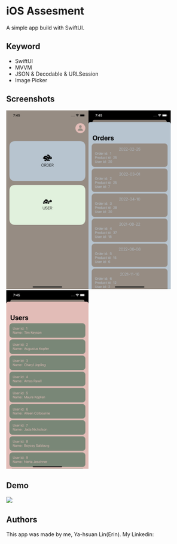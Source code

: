 
# iOS Assesment

A simple app build with SwiftUI.

## Keyword

- SwiftUI
- MVVM
- JSON & Decodable & URLSession
- Image Picker


## Screenshots

<img src="https://github.com/40218010/EdvoraiOSTest/blob/main/images/SimulatorScreen%20Shot-1.png"  width="220" ><img src="https://github.com/40218010/EdvoraiOSTest/blob/main/images/SimulatorScreen%20Shot-2.png"  width="220" ><img src="https://github.com/40218010/EdvoraiOSTest/blob/main/images/SimulatorScreen%20Shot-3.png"  width="220" >




## Demo

<img src="https://github.com/40218010/EdvoraiOSTest/blob/main/images/ImagePicker.gif"  width="220" >

## Authors

This app was made by me, Ya-hsuan Lin(Erin).
My Linkedin:
